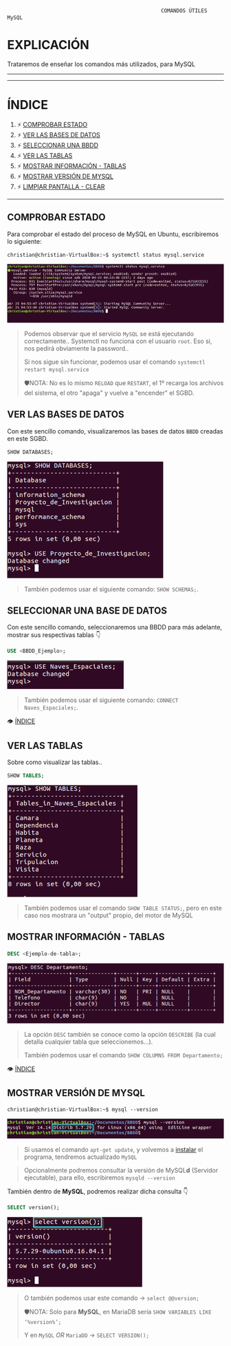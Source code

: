                                                       COMANDOS ÚTILES MySQL 
                                        
# EXPLICACIÓN
Trataremos de enseñar los comandos más utilizados, para MySQL

  
***
***
# ÍNDICE <a name="comandos_index"></a>
1. ⚡ [COMPROBAR ESTADO](#comandos_estado)
2. ⚡ [VER LAS BASES DE DATOS](#comandos_ver-bbdd)
3. ⚡ [SELECCIONAR UNA BBDD](#comandos_seleccion)
4. ⚡ [VER LAS TABLAS](#comandos_ver-tablas)
5. ⚡ [MOSTRAR INFORMACIÓN - TABLAS](#comandos_desc-tablas)
6. ⚡ [MOSTRAR VERSIÓN DE MYSQL](#comandos_version)
7. ⚡ [LIMPIAR PANTALLA - CLEAR](#comandos_clean)
***

## COMPROBAR ESTADO <a name="comandos_estado"></a>

Para comprobar el estado del proceso de MySQL en Ubuntu, escribiremos lo siguiente:

```console
christian@christian-VirtualBox:~$ systemctl status mysql.service
```
![SYSTEMCTL_REPASO](./imagenes/repaso_systemctl.png)
  > Podemos observar que el servicio `MySQL` se está ejecutando correctamente..
  > Systemctl no funciona con el usuario `root`. Eso si, nos pedirá obviamente la password..
  >
  > Si nos sigue sin funcionar, podemos usar el comando ``systemctl restart mysql.service``
  >
  > 🛡NOTA: No es lo mismo `RELOAD` que `RESTART`, el 1º recarga los archivos del sistema,
  > el otro "apaga" y vuelve a "encender" el SGBD.

## VER LAS BASES DE DATOS <a name="comandos_ver-bbdd"></a>

Con este sencillo comando, visualizaremos las bases de datos `BBDD` creadas en este SGBD.

```sql
SHOW DATABASES;
```
![SHOW_DATABASES](./imagenes/show_and_use-databases.png)
  > También podemos usar el siguiente comando: ``SHOW SCHEMAS;``.
  
## SELECCIONAR UNA BASE DE DATOS <a name="comandos_seleccion"></a>

Con este sencillo comando, seleccionaremos una BBDD para más adelante, mostrar sus respectivas tablas 👇

```sql
USE <BBDD_Ejemplo>;
```
![SHOW_DATABASES](./imagenes/use_naves-espaciales.png)
  > También podemos usar el siguiente comando: ``CONNECT Naves_Espaciales;``.
 
👁 [ÍNDICE](#comandos_index)

## VER LAS TABLAS <a name="comandos_ver-tablas"></a>

Sobre como visualizar las tablas..

```sql
SHOW TABLES;
```
![MOSTRAR_TABLAS](./imagenes/show_tables_2.png)
  > También podemos usar el comando ``SHOW TABLE STATUS;``, pero en este caso
  > nos mostrara un "output" propio, del motor de MySQL

## MOSTRAR INFORMACIÓN - TABLAS <a name="comandos_desc-tablas"></a>

```sql
DESC <Ejemplo-de-tabla>;
```
![MOSTRAR INFO - TABLA](./imagenes/desc_departamento.png)
  > La opción `DESC` también se conoce como la opción `DESCRIBE` (la cual detalla cualquier tabla que seleccionemos...).
  >
  > También podemos usar el comando ``SHOW COLUMNS FROM Departamento;``

👁 [ÍNDICE](#comandos_index)

## MOSTRAR VERSIÓN DE MYSQL <a name="comandos_version"></a>

```console
christian@christian-VirtualBox:~$ mysql --version
```
![MYSQL_VERSION](./imagenes/comandos_mysql-version.png)
  > Si usamos el comando ``apt-get update``, y volvemos a [instalar](https://gist.github.com/christiancf9/2d4452556ae7fbd1514f65af6360619b) el programa, tendremos actualizado `MySQL`
  
  > Opcionalmente podremos consultar la versión de MySQL**d** (Servidor ejecutable), para ello, escribiremos ``mysqld --version``
  
También dentro de **MySQL**, podremos realizar dicha consulta 👇

```sql
SELECT version();
```
![MYSQL_2 - VERSION](./imagenes/comandos_select-version.png)
  > O también podemos usar este comando -> ``select @@version;``
  >
  > 🛡NOTA: Solo para **MySQL**, en MariaDB sería ``SHOW VARIABLES LIKE ‘%version%’;``
  >
  > Y en `MySQL` *OR* `MariaDD` -> ``SELECT VERSION();``


